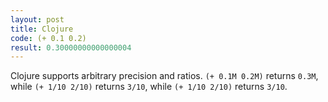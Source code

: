 ```yaml
---
layout: post
title: Clojure
code: (+ 0.1 0.2)
result: 0.30000000000000004
---
```


Clojure supports arbitrary precision and ratios. `(+ 0.1M 0.2M)` returns `0.3M`,
while `(+ 1/10 2/10)` returns `3/10`, while `(+ 1/10 2/10)` returns `3/10`.
